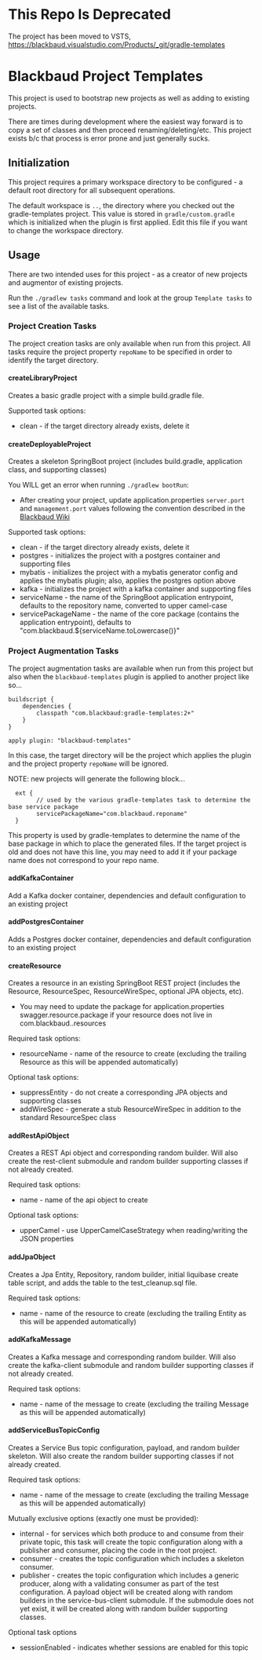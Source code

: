 # This Repo Is Deprecated
The project has been moved to VSTS, https://blackbaud.visualstudio.com/Products/_git/gradle-templates

# Blackbaud Project Templates

This project is used to bootstrap new projects as well as adding to existing projects.  

There are times during development where the easiest way forward is to copy a set of classes and then proceed 
renaming/deleting/etc.  This project exists b/c that process is error prone and just generally sucks.


## Initialization

This project requires a primary workspace directory to be configured - a default root directory for all subsequent operations.

The default workspace is `..`, the directory where you checked out the gradle-templates project.  This value is stored
in `gradle/custom.gradle` which is initialized when the plugin is first applied.  Edit this file if you want to change 
the workspace directory.


## Usage

There are two intended uses for this project - as a creator of new projects and augmentor of existing projects.

Run the `./gradlew tasks` command and look at the group `Template tasks` to see a list of the available tasks.


### Project Creation Tasks

The project creation tasks are only available when run from this project.  All tasks require the project property
`repoName` to be specified in order to identify the target directory.  

#### createLibraryProject

Creates a basic gradle project with a simple build.gradle file.

Supported task options:
* clean - if the target directory already exists, delete it

#### createDeployableProject

Creates a skeleton SpringBoot project (includes build.gradle, application class, and supporting classes)

You WILL get an error when running `./gradlew bootRun`:
* After creating your project, update application.properties `server.port` and `management.port` values following
the convention described in the [Blackbaud Wiki](https://wiki.blackbaud.com/display/LUM/Microservice+Port+Mapping+Registry)

Supported task options:
* clean - if the target directory already exists, delete it
* postgres - initializes the project with a postgres container and supporting files
* mybatis - initializes the project with a mybatis generator config and applies the mybatis plugin; also, applies the postgres option above
* kafka - initializes the project with a kafka container and supporting files
* serviceName - the name of the SpringBoot application entrypoint, defaults to the repository name, converted to upper camel-case
* servicePackageName - the name of the core package (contains the application entrypoint), defaults to "com.blackbaud.${serviceName.toLowercase()}"

### Project Augmentation Tasks

The project augmentation tasks are available when run from this project but also when the `blackbaud-templates` plugin
is applied to another project like so...  
```
buildscript {
    dependencies {
        classpath "com.blackbaud:gradle-templates:2+"
    }
}

apply plugin: "blackbaud-templates"
```

In this case, the target directory will be the project which applies the plugin and the project property `repoName` 
will be ignored.

NOTE: new projects will generate the following block...
```
  ext {
        // used by the various gradle-templates task to determine the base service package
        servicePackageName="com.blackbaud.reponame"
  }
```
This property is used by gradle-templates to determine the name of the base package in which to place the generated files.
If the target project is old and does not have this line, you may need to add it if your package name
does not correspond to your repo name.


#### addKafkaContainer

Add a Kafka docker container, dependencies and default configuration to an existing project

#### addPostgresContainer

Adds a Postgres docker container, dependencies and default configuration to an existing project

#### createResource

Creates a resource in an existing SpringBoot REST project (includes the Resource, ResourceSpec, ResourceWireSpec, optional JPA objects, etc).
* You may need to update the package for application.properties swagger.resource.package if your resource does not live in com.blackbaud.<servicePackageName>.resources

Required task options:
* resourceName - name of the resource to create (excluding the trailing Resource as this will be appended automatically)

Optional task options:
* suppressEntity - do not create a corresponding JPA objects and supporting classes
* addWireSpec - generate a stub ResourceWireSpec in addition to the standard ResourceSpec class

#### addRestApiObject

Creates a REST Api object and corresponding random builder.  Will also create the rest-client submodule and random 
builder supporting classes if not already created.

Required task options:
* name - name of the api object to create

Optional task options:
* upperCamel - use UpperCamelCaseStrategy when reading/writing the JSON properties

#### addJpaObject

Creates a Jpa Entity, Repository, random builder, initial liquibase create table script, and adds the table to the test_cleanup.sql file.

Required task options:
* name - name of the resource to create (excluding the trailing Entity as this will be appended automatically)

#### addKafkaMessage

Creates a Kafka message and corresponding random builder.  Will also create the kafka-client submodule and random
builder supporting classes if not already created.

Required task options:
* name - name of the message to create (excluding the trailing Message as this will be appended automatically)

#### addServiceBusTopicConfig

Creates a Service Bus topic configuration, payload, and random builder skeleton.  Will also create the random
builder supporting classes if not already created.

Required task options:
* name - name of the message to create (excluding the trailing Message as this will be appended automatically)

Mutually exclusive options (exactly one must be provided):
* internal - for services which both produce to and consume from their private topic, this task will create the 
topic configuration along with a publisher and consumer, placing the code in the root project.
* consumer - creates the topic configuration which includes a skeleton consumer.
* publisher - creates the topic configuration which includes a generic producer, along with a validating consumer 
as part of the test configuration.  A payload object will be created along with random builders in the service-bus-client
submodule.  If the submodule does not yet exist, it will be created along with random builder supporting classes.


Optional task options
* sessionEnabled - indicates whether sessions are enabled for this topic
